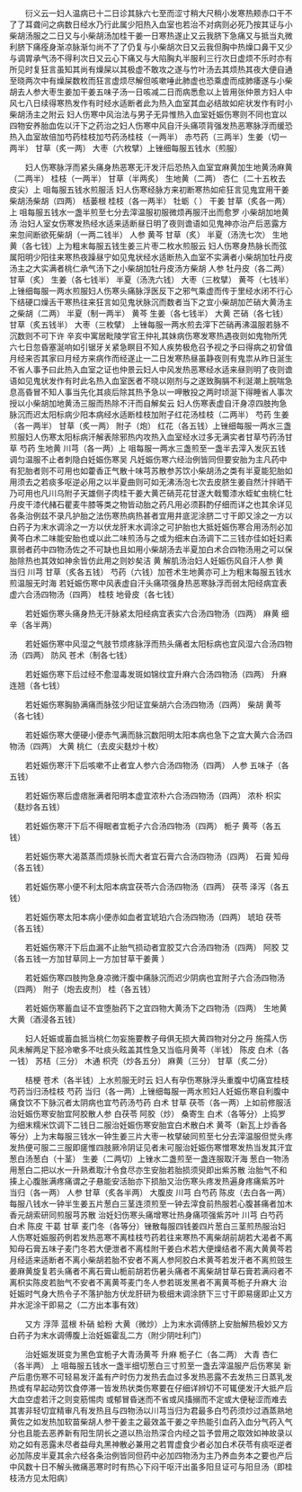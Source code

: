 <!-- { "loadSidebar": true } -->
　　衍义云一妇人温病已十二日诊其脉六七至而涩寸稍大尺稍小发寒热颊赤口干不了了耳聋问之病数日经水乃行此属少阳热入血室也若治不对病则必死乃按其证与小柴胡汤服之二日又与小柴胡汤加桂干姜一日寒热遂止又云我脐下急痛又与抵当丸微利脐下痛痊身渐凉脉渐匀尚不了了仍复与小柴胡次日又云我但胸中热燥口鼻干又少与调胃承气汤不得利次日又云心下痛又与大陷胸丸半服利三行次日虚烦不乐时亦有所见时复狂言虽知其尚有燥屎以其极虚不敢攻之遂与竹叶汤去其烦热其夜大便自通至晓两次中有燥屎数枚而狂言虚烦尽解但咳嗽唾此肺虚也恐乘虚而成肺痿遂与小柴胡去人参大枣生姜加干姜五味子汤一日咳减二日而病悉愈以上皆用张仲景方妇人中风七八日续得寒热发作有时经水适断者此为热入血室其血必结故如疟状发作有时小柴胡汤主之附云 妇人伤寒中风治法与男子无异惟热入血室妊娠伤寒则不同也宜以四物安养胎血佐以汗下之药治之妇人伤寒中风自汗头痛项背强发热恶寒脉浮而缓恐热入血室故倍加芍药桂枝加芍药汤桂枝（一两半） 赤芍药（三两半）生姜（切一两半） 甘草（炙一两） 大枣（六枚擘）上锉细每服五钱水（煎服）

　　妇人伤寒脉浮而紧头痛身热恶寒无汗发汗后恐热入血室宜麻黄加生地黄汤麻黄（二两半） 桂枝（一两半） 甘草（半两炙） 生地黄（二两） 杏仁（二十五枚去皮尖）上 咀每服五钱水煎服活 妇人伤寒经脉方来初断寒热如疟狂言见鬼宜用干姜柴胡汤柴胡（四两） 栝蒌根 桂枝（各一两半） 牡蛎（ ） 干姜 甘草（炙各一两）上 咀每服五钱水一盏半煎至七分去滓温服初服微烦再服汗出而愈罗 小柴胡加地黄汤 治妇人室女伤寒发热经水适来适断昼日明了夜则谵语如见鬼神亦治产后恶露方来忽间断欲死柴胡（一两二钱半） 人参 黄芩 甘草（炙） 半夏（汤洗七次） 生地黄（各七钱）上为粗末每服五钱生姜三片枣二枚水煎服云 妇人伤寒身热脉长而弦属阳明少阳往来寒热夜躁昼宁如见鬼状经水适断热入血室不实满者小柴胡加牡丹皮汤主之大实满者桃仁承气汤下之小柴胡加牡丹皮汤方柴胡 人参 牡丹皮（各二两）甘草（炙） 生姜（各七钱半） 半夏（汤洗六钱） 大枣（三枚擘） 黄芩（七钱半）上锉细每服一两水煎服妇人伤寒头痛脉浮医反下之邪气乘虚而传于里经水闭不行心下结硬口燥舌干寒热往来狂言如见鬼状脉沉而数者当下之宜小柴胡加芒硝大黄汤主之柴胡（二两） 半夏（制一两半） 黄芩 生姜（各七钱半） 大黄 芒硝（各七钱） 甘草（炙五钱半） 大枣（三枚擘） 上锉每服一两水煎去滓下芒硝再沸温服若脉不沉数则不可下许 辛亥中寓居毗陵学官王仲礼其妹病伤寒发寒热遇夜则如鬼物所凭六七日忽昏塞涎响如引锯牙关紧急瞑目不知人疾势极危召予视之予曰得病之初曾值月经来否其家曰月经方来病作而经遂止一二日发寒热昼虽静夜则有鬼祟从昨日涎生不省人事予曰此热入血室之证也仲景云妇人中风发热恶寒经水适来昼则明了夜则谵语如见鬼状发作有时此名热入血室医者不晓以刚剂与之遂致胸膈不利涎潮上脘喘急息高昏冒不知人事当先化其痰后除其热予急以一呷散投之两时顷涎下得睡省人事次授以小柴胡加地黄汤三服而热除不汗而自解矣云 妇人伤寒表虚自汗身凉四肢拘急脉沉而迟太阳标病少阳本病经水适断桂枝加附子红花汤桂枝（二两半） 芍药 生姜（各一两半） 甘草（炙一两） 附子（炮） 红花（各五钱）上锉细每服一两水三盏煎服妇人伤寒太阳标病汗解表除邪热内攻热入血室经水过多无满实者甘草芍药汤甘草 芍药 生地黄 川芎（各一两）上 咀每服一两水三盏煎至一盏半去滓入发灰五钱调匀温服不止者刺隐白妊娠伤寒吴 凡妊娠伤寒六经治例皆同但要安胎为主凡药中有犯胎者则不可用也如藿香正气散十味芎苏散参苏饮小柴胡汤之类有半夏能犯胎如用须去之若痰多呕逆必用之以半夏曲则可如无沸汤泡七次去皮脐生姜自然汁拌晒干乃可用也凡川乌附子天雄侧子肉桂干姜大黄芒硝芫花甘遂大戟蜀漆水蛭虻虫桃仁牡丹皮干漆代赭石瞿麦牛膝等类之物皆动胎之药凡用必须斟酌仔细而详之也其余详见各条治例兹不录凡护胎之法伤寒热病热甚者宜用井底泥涂脐二寸干即又涂之一方以白药子为末水调涂之一方以伏龙肝末水调涂之可护胎也大抵妊娠伤寒合用汤剂必加黄芩白术二味能安胎也或以此二味煎汤与之或为细末白汤调下二三钱亦佳如妊妇素禀弱者药中四物汤佐之不可缺也且如用小柴胡汤去半夏加白术合四物汤用之可以保胎除热也其效如神余皆仿此用之则妙矣洁 黄 解肌汤治妇人妊娠伤风自汗人参 黄 当归 川芎 甘草（炙各五钱） 芍药（六钱）加苍术生地黄亦可上为粗末每服五钱水煎温服无时海 若妊娠伤寒中风表虚自汗头痛项强身热恶寒脉浮而弱太阳经病宜表虚六合汤四物汤（四两） 桂枝 地骨皮（各七钱）

　　若妊娠伤寒头痛身热无汗脉紧太阳经病宜表实六合汤四物汤（四两） 麻黄 细辛（各半两）

　　若妊娠伤寒中风湿之气肢节烦疼脉浮而热头痛者太阳标病也宜风湿六合汤四物汤（四两） 防风 苍术（制各七钱）

　　若妊娠伤寒下后过经不愈湿毒发斑如锦纹宜升麻六合汤四物汤（四两） 升麻 连翘（各七钱）

　　若妊娠伤寒胸胁满痛而脉弦少阳证宜柴胡六合汤四物汤（四两） 柴胡 黄芩（各七钱）

　　若妊娠伤寒大便硬小便赤气满而脉沉数阳明太阳本病也急下之宜大黄六合汤四物汤（四两） 大黄 桃仁（去皮尖麸炒十枚）

　　若妊娠伤寒汗下后咳嗽不止者宜人参六合汤四物汤（四两） 人参 五味子（各五钱）

　　若妊娠伤寒后虚痞胀满者阳明本虚宜浓朴六合汤四物汤（四两） 浓朴 枳实（麸炒各五钱）

　　若妊娠伤寒汗下后不得眠者宜栀子六合汤四物汤（四两） 栀子 黄芩（各五钱）

　　若妊娠伤寒大渴蒸蒸而烦脉长而大者宜石膏六合汤四物汤（四两） 石膏 知母（各五钱）

　　若妊娠伤寒小便不利太阳本病宜茯苓六合汤四物汤（四两） 茯苓 泽泻（各五钱）

　　若妊娠伤寒太阳本病小便赤如血者宜琥珀六合汤四物汤（四两） 琥珀 茯苓（各五钱）

　　若妊娠伤寒汗下后血漏不止胎气损动者宜胶艾六合汤四物汤（四两） 阿胶 艾（各五钱一方加甘草同上一方加甘草干姜黄 ）

　　若妊娠伤寒四肢拘急身凉微汗腹中痛脉沉而迟少阴病也宜附子六合汤四物汤（四两） 附子（炮去皮剂） 桂（各五钱）

　　若妊娠伤寒蓄血证不宜堕胎药下之宜四物大黄汤下之四物汤（四两） 生地黄 大黄（酒浸各五钱）

　　妇人妊娠或蓄血抵当桃仁勿妄施要教子母俱无损大黄四物对分之丹 施孺人伤风未解两足下胫冷嗽多不吐痰头眩盖其性急又当临月黄芩（半钱） 陈皮 白术（各一钱） 苏桔（三分） 木通 枳壳（炒各五分） 麻黄（三分） 甘草（炙二分）

　　桔梗 苍术（各半钱）上水煎服无时云 妇人有孕伤寒脉浮头重腹中切痛宜桂枝芍药当归汤桂枝 芍药 当归（各一两）上锉细每服一两水煎妇人妊娠伤寒自利腹中痛食饮不下脉沉者太阴病也宜芍药汤芍药 白术 甘草 茯苓（各一两）上如前修服活 治妊娠伤寒安胎宜阿胶散人参 白茯苓 阿胶（炒） 桑寄生 白术（各等分）上捣罗为细末糯米饮调下二钱日二服治妊娠伤寒安胎宜白术散白术 黄芩（新瓦上炒香各等分）上为末每服三钱水一钟生姜三片大枣一枚擘破同煎至七分去滓温服但觉头疼发热便可服二三服即瘥惟四肢厥冷阴证见者未可服治妊娠伤寒憎寒发热当发其汗宜葱白汤葱白（十茎） 生姜（二两切）上锉水二盏煎至一盏连服取汗海 葱白一物汤用葱白二把以水一升熟煮取汁令食尽亦生安胎若胎损须臾即出紫苏散 治胎气不和揍上心腹胀满疼痛谓之子悬能安活胎亦下损胎又治伤寒头疼发热遍身疼痛紫苏叶 当归（各一两） 人参 甘草（炙各半两） 大腹皮 川芎 白芍药 陈皮（去白各一两）每服八钱水一钟半生姜五片葱白三茎连须煎至一钟去滓食前热服若心腹甚痛者加木香元胡索研同煎服芎苏散 治妊妇伤寒头痛增寒壮热身痛项强紫苏叶 川芎 白芍药 白术 陈皮 干葛 甘草 麦门冬（各等分）锉散每服四钱姜四片葱白三茎煎热服治妇人伤寒妊娠服药例若发热恶寒不离桂枝芍药若往来寒热不离柴胡前胡若大渴者不离知母石膏五味子麦门冬若大便泄者不离桂附干姜白术若大便燥结者不离大黄黄芩若月经适来适断者不离小柴胡若胎不安者不离人参阿胶白术黄芩若发汗者不离煎豉生姜麻黄旋复若头痛者不离石膏山栀前胡若伤暑头痛者不离柴胡甘草石膏若满闷者不离枳实陈皮若胎气不安者不离黄芩麦门冬人参若斑发黑者不离黄芩栀子升麻大 治妊娠时气身大热令子不落护胎方伏龙肝研为极细末调涂脐下三寸干即易瘥即止又方 井水泥涂干即易之（二方出本事有效）

　　又方 浮萍 蓝根 朴硝 蛤粉 大黄（微炒）上为末水调傅脐上安胎解热极妙又方 白药子为末水调傅腹上治妊娠霍乱二方（附少阴吐利门）

　　治妊娠发斑变为黑色宜栀子大青汤黄芩 升麻 栀子仁（各二两） 大青 杏仁（各半两） 上 咀每服五钱水一盏半细切葱白三寸煎至一盏去滓温服产后伤寒吴 新产后患伤寒不可轻易发汗盖有产时伤力发热去血过多发热恶露不去发热三日蒸乳发热或有早起动劳饮食停滞一皆发热状类伤寒要在仔细详辨切不可辄便发汗大抵产后大血空虚若汗之则变筋惕肉 或郁冒昏迷而不省或风搐搦而不定或大便秘涩而难去其害非轻切宜精审凡有发热且与四物汤以川芎当归为君最多白芍药须炒过酒蒸熟地黄佐之如发热加软苗柴胡人参干姜主之最效盖干姜之辛热能引血药入血分气药入气分也且能去恶养新有阳生阴长之道以热治热深合内经之旨予尝用之取效如神故录以劝之如有恶露未尽者益母丸黑神散必兼用之若胃虚食少者必加白术茯苓有痰呕逆者必加陈皮半夏其余六经各条治例皆同但药中必加四物汤为主乃养血务本之要也产后中风数十日不解头微痛恶寒时时有热心下闷干呕汗出虽多阳旦证可与阳旦汤（即桂枝汤方见太阳病）

